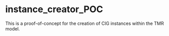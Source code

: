 # instance_creator_POC
This is a proof-of-concept for the creation of CIG instances within the TMR model.
